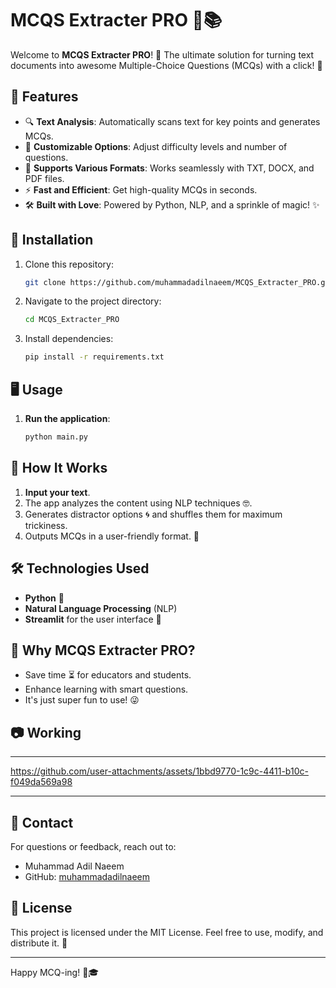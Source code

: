 


# **MCQS Extracter PRO 🧠📚**

Welcome to **MCQS Extracter PRO**! 🎉 The ultimate solution for turning text documents into awesome Multiple-Choice Questions (MCQs) with a click! 🚀

## 🌟 Features

- 🔍 **Text Analysis**: Automatically scans text for key points and generates MCQs.
- 🎯 **Customizable Options**: Adjust difficulty levels and number of questions.
- 📂 **Supports Various Formats**: Works seamlessly with TXT, DOCX, and PDF files.
- ⚡ **Fast and Efficient**: Get high-quality MCQs in seconds.
- 🛠️ **Built with Love**: Powered by Python, NLP, and a sprinkle of magic! ✨

## 🚀 Installation

1. Clone this repository:
   ```bash
   git clone https://github.com/muhammadadilnaeem/MCQS_Extracter_PRO.git
   ```
2. Navigate to the project directory:
   ```bash
   cd MCQS_Extracter_PRO
   ```
3. Install dependencies:
   ```bash
   pip install -r requirements.txt
   ```

## 🖥️ Usage

1. **Run the application**:
   ```bash
   python main.py
   ```


## 🤖 How It Works

1. **Input your text**.
2. The app analyzes the content using NLP techniques 🤓.
3. Generates distractor options 🌀 and shuffles them for maximum trickiness.
4. Outputs MCQs in a user-friendly format. 📝

## 🛠️ Technologies Used

- **Python** 🐍
- **Natural Language Processing** (NLP)
- **Streamlit** for the user interface 🌟

## 🤩 Why MCQS Extracter PRO?

- Save time ⏳ for educators and students.
- Enhance learning with smart questions.
- It's just super fun to use! 😜

## 📷 Working

---

https://github.com/user-attachments/assets/1bbd9770-1c9c-4411-b10c-f049da569a98

---

## 💌 Contact

For questions or feedback, reach out to:
- Muhammad Adil Naeem
- GitHub: [muhammadadilnaeem](https://github.com/muhammadadilnaeem)

## 📜 License

This project is licensed under the MIT License. Feel free to use, modify, and distribute it. 📄

---

Happy MCQ-ing! 🎉🎓


<!-- 
# MCQS_Extracter_PRO

This repository will contain source code related to MCQS_Extracter_PRO.

- Create a `.env` file to keep ***GOOGLE_API_KEY***
    ```bash
    GOOGLE_API_KEY="your_api_key"
    ``` 

- Create a Conda environment:
    ```bash
    conda create -p venv python=3.11 -y
    ```
- Activate the Environment
    ```bash
    conda activate venv/
    ```
- Install the requirements for this project
    ```bash
    pip install -r requirements.txt
    ``` 

- Run the application file
    ```bash
    streamlit run app.py
    ```  -->